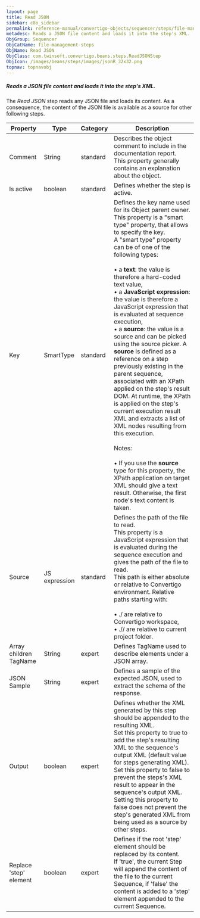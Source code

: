 ```yaml
---
layout: page
title: Read JSON
sidebar: c8o_sidebar
permalink: reference-manual/convertigo-objects/sequencer/steps/file-management-steps/read-json/
metadesc: Reads a JSON file content and loads it into the step's XML.    The  Read JSON  step reads any JSON file and loads its content. As a consequence, the c
ObjGroup: Sequencer
ObjCatName: file-management-steps
ObjName: Read JSON
ObjClass: com.twinsoft.convertigo.beans.steps.ReadJSONStep
ObjIcon: /images/beans/steps/images/jsonR_32x32.png
topnav: topnavobj
---
```

##### Reads a JSON file content and loads it into the step's XML. 

The <i>Read JSON</i> step reads any JSON file and loads its content. As a consequence, the content of the JSON file is available as a source for other following steps.

Property | Type | Category | Description
--- | --- | --- | ---
Comment | String | standard | Describes the object comment to include in the documentation report.<br/>This property generally contains an explanation about the object.
Is active | boolean | standard | Defines whether the step is active.
Key | SmartType | standard | Defines the key name used for its Object parent owner.<br/>This property is a "smart type" property, that allows to specify the key. <br/>A "smart type" property can be of one of the following types: <br/><br/>• a <b>text</b>: the value is therefore a hard-coded text value, <br/>• a <b>JavaScript expression</b>: the value is therefore a JavaScript expression that is evaluated at sequence execution, <br/>• a <b>source</b>: the value is a source and can be picked using the source picker. A <b>source</b> is defined as a reference on a step previously existing in the parent sequence, associated with an XPath applied on the step's result DOM. At runtime, the XPath is applied on the step's current execution result XML and extracts a list of XML nodes resulting from this execution. <br/><br/><span class="orangetwinsoft">Notes:</span> <br/><br/>• If you use the <b>source</b> type for this property, the XPath application on target XML should give a text result. Otherwise, the first node's text content is taken.
Source | JS expression | standard | Defines the path of the file to read.<br/>This property is a JavaScript expression that is evaluated during the sequence execution and gives the path of the file to read. <br/>This path is either absolute or relative to Convertigo environment. Relative paths starting with:<br/><br/>• <span class="computer">./</span> are relative to Convertigo workspace,<br/>• <span class="computer">.//</span> are relative to current project folder. <br/>
Array children TagName | String | expert | Defines TagName used to describe elements under a JSON array.
JSON Sample | String | expert | Defines a sample of the expected JSON, used to extract the schema of the response.
Output | boolean | expert | Defines whether the XML generated by this step should be appended to the resulting XML.<br/>Set this property to <span class="computer">true</span> to add the step's resulting XML to the sequence's output XML (default value for steps generating XML). Set this property to <span class="computer">false</span> to prevent the steps's XML result to appear in the sequence's output XML.<br/>Setting this property to <span class="computer">false</span> does not prevent the step's generated XML from being used as a source by other steps.
Replace 'step' element | boolean | expert | Defines if the root 'step' element should be replaced by its content.<br/>If 'true', the current Step will append the content of the file to the current Sequence, if 'false' the content is added to a 'step' element appended to the current Sequence.
